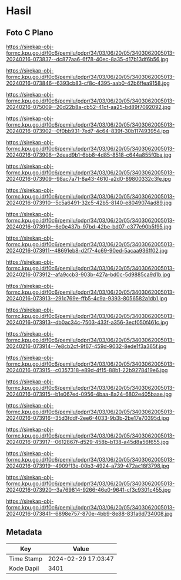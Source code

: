 # Hasil

## Foto C Plano

https://sirekap-obj-formc.kpu.go.id/f0c6/pemilu/pdpr/34/03/06/20/05/3403062005013-20240216-073837--dc877aa6-6f78-40ec-8a35-d17b13df6b56.jpg

https://sirekap-obj-formc.kpu.go.id/f0c6/pemilu/pdpr/34/03/06/20/05/3403062005013-20240216-073846--6393cb83-cf8c-4395-aab0-42b6ffea9158.jpg

https://sirekap-obj-formc.kpu.go.id/f0c6/pemilu/pdpr/34/03/06/20/05/3403062005013-20240216-075009--20d22b8a-cb52-41cf-aa25-bd89f7092092.jpg

https://sirekap-obj-formc.kpu.go.id/f0c6/pemilu/pdpr/34/03/06/20/05/3403062005013-20240216-073902--0f0bb931-7ed7-4c64-839f-30b117493954.jpg

https://sirekap-obj-formc.kpu.go.id/f0c6/pemilu/pdpr/34/03/06/20/05/3403062005013-20240216-073908--2dead9b1-6bb8-4d85-8518-c644a855f0ba.jpg

https://sirekap-obj-formc.kpu.go.id/f0c6/pemilu/pdpr/34/03/06/20/05/3403062005013-20240216-073909--98ac7a71-8a43-4610-a2d0-89800332c3fe.jpg

https://sirekap-obj-formc.kpu.go.id/f0c6/pemilu/pdpr/34/03/06/20/05/3403062005013-20240216-073910--5c5a6491-32c5-42b5-8140-e8049074ad89.jpg

https://sirekap-obj-formc.kpu.go.id/f0c6/pemilu/pdpr/34/03/06/20/05/3403062005013-20240216-073910--6e0e437b-97bd-42be-bd07-c377e90b5f95.jpg

https://sirekap-obj-formc.kpu.go.id/f0c6/pemilu/pdpr/34/03/06/20/05/3403062005013-20240216-073911--48691eb8-d2f7-4c69-90ed-5acaa936ff02.jpg

https://sirekap-obj-formc.kpu.go.id/f0c6/pemilu/pdpr/34/03/06/20/05/3403062005013-20240216-073912--afa9ccb3-903b-427a-bd0c-5d9885ca9d1b.jpg

https://sirekap-obj-formc.kpu.go.id/f0c6/pemilu/pdpr/34/03/06/20/05/3403062005013-20240216-073913--291c769e-ffb5-4c9a-9393-8056582a1db1.jpg

https://sirekap-obj-formc.kpu.go.id/f0c6/pemilu/pdpr/34/03/06/20/05/3403062005013-20240216-073913--db0ac34c-7503-433f-a356-3ecf050f461c.jpg

https://sirekap-obj-formc.kpu.go.id/f0c6/pemilu/pdpr/34/03/06/20/05/3403062005013-20240216-073914--7e8cb2cf-9f67-459d-9032-8ede1f3a365f.jpg

https://sirekap-obj-formc.kpu.go.id/f0c6/pemilu/pdpr/34/03/06/20/05/3403062005013-20240216-073915--c0357318-e89d-4f15-88b1-22b9278419e6.jpg

https://sirekap-obj-formc.kpu.go.id/f0c6/pemilu/pdpr/34/03/06/20/05/3403062005013-20240216-073915--b1e067ed-0956-4baa-8a24-6802e405baae.jpg

https://sirekap-obj-formc.kpu.go.id/f0c6/pemilu/pdpr/34/03/06/20/05/3403062005013-20240216-073916--35d3fddf-2ee6-4033-9b3b-2be17e70395d.jpg

https://sirekap-obj-formc.kpu.go.id/f0c6/pemilu/pdpr/34/03/06/20/05/3403062005013-20240216-073917--0612867f-d529-458b-b138-a45d8a56f655.jpg

https://sirekap-obj-formc.kpu.go.id/f0c6/pemilu/pdpr/34/03/06/20/05/3403062005013-20240216-073919--4909f13e-00b3-4924-a739-472ac18f3798.jpg

https://sirekap-obj-formc.kpu.go.id/f0c6/pemilu/pdpr/34/03/06/20/05/3403062005013-20240216-073920--3a769814-9266-46e0-9641-cf3c9301c455.jpg

https://sirekap-obj-formc.kpu.go.id/f0c6/pemilu/pdpr/34/03/06/20/05/3403062005013-20240216-073841--6898e757-870e-4bb9-8e88-831a6d734008.jpg


## Metadata

| Key        | Value               |
| ---------- | ------------------- |
| Time Stamp | 2024-02-29 17:03:47 |
| Kode Dapil | 3401                |



